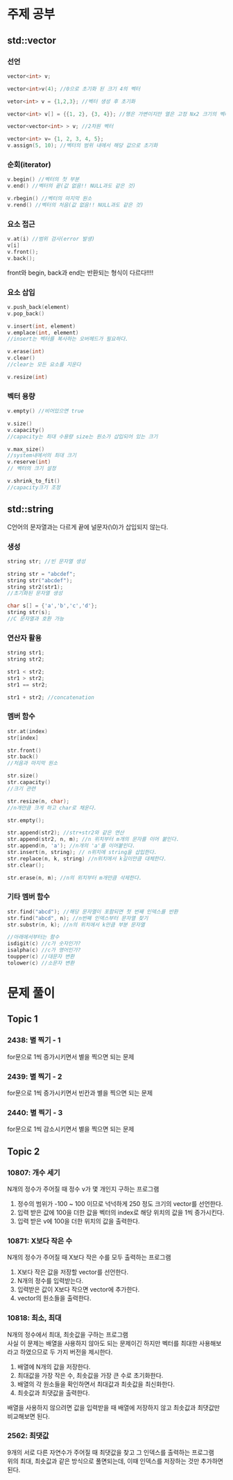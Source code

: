 # 주제 공부

## std::vector
### 선언
```C++
vector<int> v;

vector<int>v(4); //0으로 초기화 된 크기 4의 벡터

vetor<int> v = {1,2,3}; //벡터 생성 후 초기화

vector<int> v[] = {{1, 2}, {3, 4}}; //행은 가변이지만 열은 고정 Nx2 크기의 벡터

vector<vector<int> > v; //2차원 벡터

vector<int> v= {1, 2, 3, 4, 5};
v.assign(5, 10); //벡터의 범위 내에서 해당 값으로 초기화

```

### 순회(iterator)
```C++
v.begin() //벡터의 첫 부분
v.end() //벡터의 끝(값 없음!! NULL과도 같은 것)

v.rbegin() //벡터의 마지막 원소
v.rend() //벡터의 처음(값 없음!! NULL과도 같은 것)
```

### 요소 접근
```C++
v.at(i) //범위 검사(error 발생)
v[i]
v.front();
v.back();
```
front와 begin, back과 end는 반환되는 형식이 다르다!!!!

### 요소 삽입
```C++
v.push_back(element)
v.pop_back()

v.insert(int, element)
v.emplace(int, element)
//insert는 벡터를 복사하는 오버헤드가 필요하다.

v.erase(int)
v.clear()
//clear는 모든 요소를 지운다

v.resize(int)
```

### 벡터 용량
```C++
v.empty() //비어있으면 true

v.size()
v.capacity()
//capacity는 최대 수용량 size는 원소가 삽입되어 있는 크기

v.max_size()
//system내에서의 최대 크기
v.reserve(int)
// 벡터의 크기 설정

v.shrink_to_fit()
//capacity크기 조정
```

## std::string
C언어의 문자열과는 다르게 끝에 널문자(\0)가 삽입되지 않는다.

### 생성
```C++
string str; //빈 문자열 생성

string str = "abcdef";
string str("abcdef");
string str2(str1);
//초기화된 문자열 생성

char s[] = {'a','b','c','d'};
string str(s);
//C 문자열과 호환 가능
```

### 연산자 활용
```C++
string str1;
string str2;

str1 < str2;
str1 > str2;
str1 == str2;

str1 + str2; //concatenation
```

### 멤버 함수
```C++
str.at(index)
str[index]

str.front()
str.back()
//처음과 마지막 원소

str.size()
str.capacity()
//크기 관련

str.resize(n, char);
//n개만큼 크게 하고 char로 채운다.

str.empty();

str.append(str2); //str+str2와 같은 연산
str.append(str2, n, m); //n 위치부터 m개의 문자를 이어 붙인다.
str.append(n, 'a'); //n개의 'a'를 이어붙인다.
str.insert(n, string); // n위치에 string을 삽입한다.
str.replace(n, k, string) //n위치에서 k길이만큼 대체한다.
str.clear();

str.erase(n, m); //n의 위치부터 m개만큼 삭제한다.
```

### 기타 멤버 함수
```C++
str.find("abcd"); //해당 문자열이 포함되면 첫 번째 인덱스를 반환
str.find("abcd", n); //n번째 인덱스부터 문자열 찾기
str.substr(n, k); //n의 위치에서 k만큼 부분 문자열

//아래에서부터는 함수
isdigit(c) //c가 숫자인가?
isalpha(c) //c가 영어인가?
toupper(c) //대문자 변환
tolower(c) //소문자 변환
```

# 문제 풀이

## Topic 1
### 2438: 별 찍기 - 1
for문으로 1씩 증가시키면서 별을 찍으면 되는 문제

### 2439: 별 찍기 - 2
for문으로 1씩 증가시키면서 빈칸과 별을 찍으면 되는 문제

### 2440: 별 찍기 - 3
for문으로 1씩 감소시키면서 별을 찍으면 되는 문제

## Topic 2

### 10807: 개수 세기
N개의 정수가 주어질 때 정수 v가 몇 개인지 구하는 프로그램   
1. 정수의 범위가 -100 ~ 100 이므로 넉넉하게 250 정도 크기의 vector를 선언한다.   
2. 입력 받은 값에 100을 더한 값을 벡터의 index로 해당 위치의 값을 1씩 증가시킨다.
3. 입력 받은 v에 100을 더한 위치의 값을 출력한다.

### 10871: X보다 작은 수
N개의 정수가 주어질 때 X보다 작은 수를 모두 출력하는 프로그램   
1. X보다 작은 값을 저장할 vector를 선언한다.
1. N개의 정수를 입력받는다.
3. 입력받은 값이 X보다 작으면 vector에 추가한다.
4. vector의 원소들을 출력한다.

### 10818: 최소, 최대
N개의 정수에서 최대, 최솟값을 구하는 프로그램   
사실 이 문제는 배열을 사용하지 않아도 되는 문제이긴 하지만 벡터를 최대한 사용해보라고 하였으므로 두 가지 버전을 제시한다.   
1. 배열에 N개의 값을 저장한다.
2. 최대값을 가장 작은 수, 최솟값을 가장 큰 수로 초기화한다.
3. 배열의 각 원소들을 확인하면서 최대값과 최솟값을 최신화한다.
4. 최솟값과 최댓값을 출력한다.

배열을 사용하지 않으려면 값을 입력받을 때 배열에 저장하지 않고 최솟값과 최댓값만 비교해보면 된다.

### 2562: 최댓값
9개의 서로 다른 자연수가 주어질 때 최댓값을 찾고 그 인덱스를 출력하는 프로그램   
위의 최대, 최솟값과 같은 방식으로 풀면되는데, 이때 인덱스를 저장하는 것만 추가하면 된다.